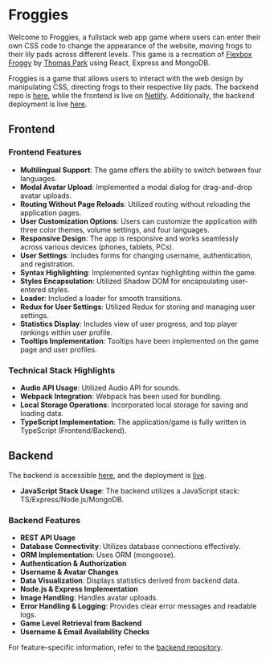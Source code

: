 # Froggies
Welcome to Froggies, a fullstack web app game where users can enter their own CSS code to change the appearance of the website, moving frogs to their lily pads across different levels. This game is a recreation of [Flexbox Froggy](https://github.com/thomaspark/flexboxfroggy/) by [Thomas Park](https://github.com/thomaspark) using React, Express and MongoDB.


Froggies is a game that allows users to interact with the web design by manipulating CSS, directing frogs to their respective lily pads. The backend repo is [here](https://github.com/Levosilimo/rsclone-backend), while the frontend is live on [Netlify](https://froggies.netlify.app/). Additionally, the backend deployment is live [here](https://rsclone-backend.adaptable.app/).

## Frontend

### Frontend Features

- **Multilingual Support**: The game offers the ability to switch between four languages.
- **Modal Avatar Upload**: Implemented a modal dialog for drag-and-drop avatar uploads.
- **Routing Without Page Reloads**: Utilized routing without reloading the application pages.
- **User Customization Options**: Users can customize the application with three color themes, volume settings, and four languages.
- **Responsive Design**: The app is responsive and works seamlessly across various devices (phones, tablets, PCs).
- **User Settings**: Includes forms for changing username, authentication, and registration.
- **Syntax Highlighting**: Implemented syntax highlighting within the game.
- **Styles Encapsulation**: Utilized Shadow DOM for encapsulating user-entered styles.
- **Loader**: Included a loader for smooth transitions.
- **Redux for User Settings**: Utilized Redux for storing and managing user settings.
- **Statistics Display**: Includes view of user progress, and top player rankings within user profile.
- **Tooltips Implementation**: Tooltips have been implemented on the game page and user profiles.


### Technical Stack Highlights

- **Audio API Usage**: Utilized Audio API for sounds.
- **Webpack Integration**: Webpack has been used for bundling.
- **Local Storage Operations**: Incorporated local storage for saving and loading data.
- **TypeScript Implementation**: The application/game is fully written in TypeScript (Frontend/Backend).

## Backend

The backend is accessible [here](https://github.com/Levosilimo/rsclone-backend), and the deployment is [live](https://rsclone-backend.adaptable.app/).

- **JavaScript Stack Usage**: The backend utilizes a JavaScript stack: TS/Express/Node.js/MongoDB.

### Backend Features

- **REST API Usage**
- **Database Connectivity**: Utilizes database connections effectively.
- **ORM Implementation**: Uses ORM (mongoose).
- **Authentication & Authorization**
- **Username & Avatar Changes**
- **Data Visualization**: Displays statistics derived from backend data.
- **Node.js & Express Implementation**
- **Image Handling**: Handles avatar uploads.
- **Error Handling & Logging**: Provides clear error messages and readable logs.
- **Game Level Retrieval from Backend**
- **Username & Email Availability Checks**

For feature-specific information, refer to the [backend repository](https://github.com/Levosilimo/rsclone-backend).
